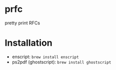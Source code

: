 # prfc

pretty print RFCs

# Installation
- enscript: `brew install enscript`
- ps2pdf (ghostscript): `brew install ghostscript`
